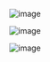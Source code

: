 ![image](https://github.com/yangshiteng/Data-Science-Learning-Path/assets/60442877/7e9fc7de-6606-4e05-9e20-68cf39166325)

![image](https://github.com/yangshiteng/Data-Science-Learning-Path/assets/60442877/b8a70cd2-4e6a-4cd1-a17c-9d086d08d619)

![image](https://github.com/yangshiteng/Data-Science-Learning-Path/assets/60442877/ae4b02c4-6dc3-4bad-ad35-58a0c99ae160)
